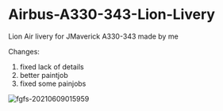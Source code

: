 # Airbus-A330-343-Lion-Livery
Lion Air livery for JMaverick A330-343 made by me

Changes:
1. fixed lack of details
2. better paintjob
3. fixed some painjobs

![fgfs-20210609015959](https://user-images.githubusercontent.com/85540333/121285426-9617de00-c908-11eb-8894-a199e86c917d.png)

